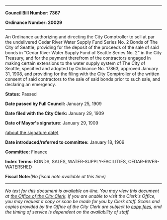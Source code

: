 

********

**Council Bill Number: 7367**
   
**Ordinance Number: 20029**
********

 An Ordinance authorizing and directing the City Comptroller to sell at par the undelivered Cedar River Water Supply Fund Series No. 2 Bonds of The City of Seattle, providing for the deposit of the proceeds of the sale of said bonds in "Cedar River Water Supply Fund of Seattle Series No. 2" in the City Treasury, and for the payment therefrom of the contractors engaged in making certain extensions to the water supply system of The City of Seattle, specified and adopted by Ordinance No. 17863, approved January 31, 1908, and providing for the filing with the City Comptroller of the written consent of said contractors to the sale of said bonds prior to such sale, and declaring an emergency.

**Status:** Passed
   
**Date passed by Full Council:** January 25, 1909
   
**Date filed with the City Clerk:** January 29, 1909
   
**Date of Mayor's signature:** January 29, 1909
   
[(about the signature date)](/~public/approvaldate.htm)
   
   
   
**Date introduced/referred to committee:** January 18, 1909
   
**Committee:** Finance
   
   
**Index Terms:** BONDS, SALES, WATER-SUPPLY-FACILITIES, CEDAR-RIVER-WATERSHED

**Fiscal Note:**_(No fiscal note available at this time)_
********

_No text for this document is available on-line. You may view this document at [the Office of the City Clerk](http://www.seattle.gov/leg/clerk/contactUs.htm). If you are unable to visit the Clerk's Office, you may request a copy or scan be made for you by Clerk staff. Scans and copies provided by the Office of the City Clerk are subject to [copy fees](http://clerk.seattle.gov/~public/clerkfees.htm), and the timing of service is dependent on the availability of staff._

